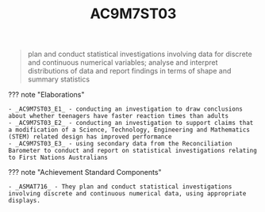 ﻿---
backlinks:
- title: Learning Areas
  url: /memex/sense/Teaching/Curriculum/v9/v9-learning-areas.html
tags: australian-curriculum
title: AC9M7ST03
type: note
---
> plan and conduct statistical investigations involving data for discrete and continuous numerical variables; analyse and interpret distributions of data and report findings in terms of shape and summary statistics

??? note "Elaborations"

	- _AC9M7ST03_E1_ - conducting an investigation to draw conclusions about whether teenagers have faster reaction times than adults
	- _AC9M7ST03_E2_ - conducting an investigation to support claims that a modification of a Science, Technology, Engineering and Mathematics (STEM) related design has improved performance
	- _AC9M7ST03_E3_ - using secondary data from the Reconciliation Barometer to conduct and report on statistical investigations relating to First Nations Australians
??? note "Achievement Standard Components"

	- _ASMAT716_ - They plan and conduct statistical investigations involving discrete and continuous numerical data, using appropriate displays.
